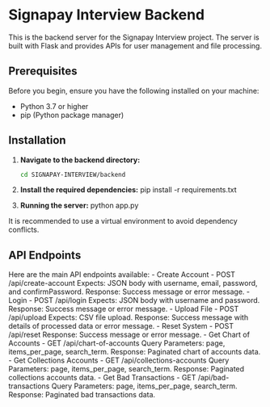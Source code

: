# Signapay Interview Backend

This is the backend server for the Signapay Interview project. The server is built with Flask and provides APIs for user management and file processing.

## Prerequisites

Before you begin, ensure you have the following installed on your machine:

- Python 3.7 or higher
- pip (Python package manager)

## Installation

1. **Navigate to the backend directory:**
   ```bash
   cd SIGNAPAY-INTERVIEW/backend

2. **Install the required dependencies:**
    pip install -r requirements.txt

3. **Running the server:**
    python app.py

It is recommended to use a virtual environment to avoid dependency conflicts.

## API Endpoints

Here are the main API endpoints available:
    - Create Account - POST /api/create-account
        Expects: JSON body with username, email, password, and confirmPassword.
        Response: Success message or error message.
    - Login - POST /api/login
        Expects: JSON body with username and password.
        Response: Success message or error message.
    - Upload File - POST /api/upload
        Expects: CSV file upload.
        Response: Success message with details of processed data or error message.
    - Reset System - POST /api/reset
        Response: Success message or error message.
    - Get Chart of Accounts - GET /api/chart-of-accounts
        Query Parameters: page, items_per_page, search_term.
        Response: Paginated chart of accounts data.
    - Get Collections Accounts - GET /api/collections-accounts
        Query Parameters: page, items_per_page, search_term.
        Response: Paginated collections accounts data.
    - Get Bad Transactions - GET /api/bad-transactions
        Query Parameters: page, items_per_page, search_term.
        Response: Paginated bad transactions data.